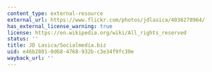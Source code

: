 ```yaml
---
content_type: external-resource
external_url: https://www.flickr.com/photos/jdlasica/4036278964/
has_external_license_warning: true
license: https://en.wikipedia.org/wiki/All_rights_reserved
status: ''
title: JD Lasica/Socialmedia.biz
uid: e46b2801-0d68-4768-932b-c3e34f9fc30e
wayback_url: ''
---
```

